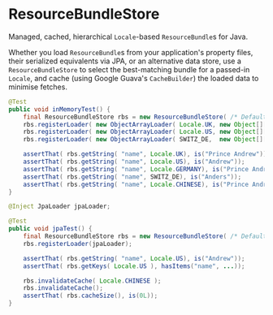 ResourceBundleStore
===================

Managed, cached, hierarchical `Locale`-based `ResourceBundle`s for Java.

Whether you load `ResourceBundle`s from your application's property files, their serialized equivalents via JPA, or an alternative data store,
use a `ResourceBundleStore` to select the best-matching bundle for a passed-in `Locale`, and cache (using Google Guava's `CacheBuilder`)
the loaded data to minimise fetches.

```java
@Test
public void inMemoryTest() {
    final ResourceBundleStore rbs = new ResourceBundleStore( /* Default */ Locale.UK);
    rbs.registerLoader( new ObjectArrayLoader( Locale.UK, new Object[][] {{"name", "Prince Andrew"}} ) );
    rbs.registerLoader( new ObjectArrayLoader( Locale.US, new Object[][] {{"name", "Andrew"}} ) );
    rbs.registerLoader( new ObjectArrayLoader( SWITZ_DE,  new Object[][] {{"name", "Anders"}} ) );

    assertThat( rbs.getString( "name", Locale.UK), is("Prince Andrew"));
    assertThat( rbs.getString( "name", Locale.US), is("Andrew"));
    assertThat( rbs.getString( "name", Locale.GERMANY), is("Prince Andrew"));
    assertThat( rbs.getString( "name", SWITZ_DE), is("Anders"));
    assertThat( rbs.getString( "name", Locale.CHINESE), is("Prince Andrew"));
}

@Inject JpaLoader jpaLoader;

@Test
public void jpaTest() {
    final ResourceBundleStore rbs = new ResourceBundleStore( /* Default */ Locale.UK);
    rbs.registerLoader(jpaLoader);

    assertThat( rbs.getString( "name", Locale.US), is("Andrew"));
    assertThat( rbs.getKeys( Locale.US ), hasItems("name", ...));

    rbs.invalidateCache( Locale.CHINESE );
    rbs.invalidateCache();
    assertThat( rbs.cacheSize(), is(0L));
}
```